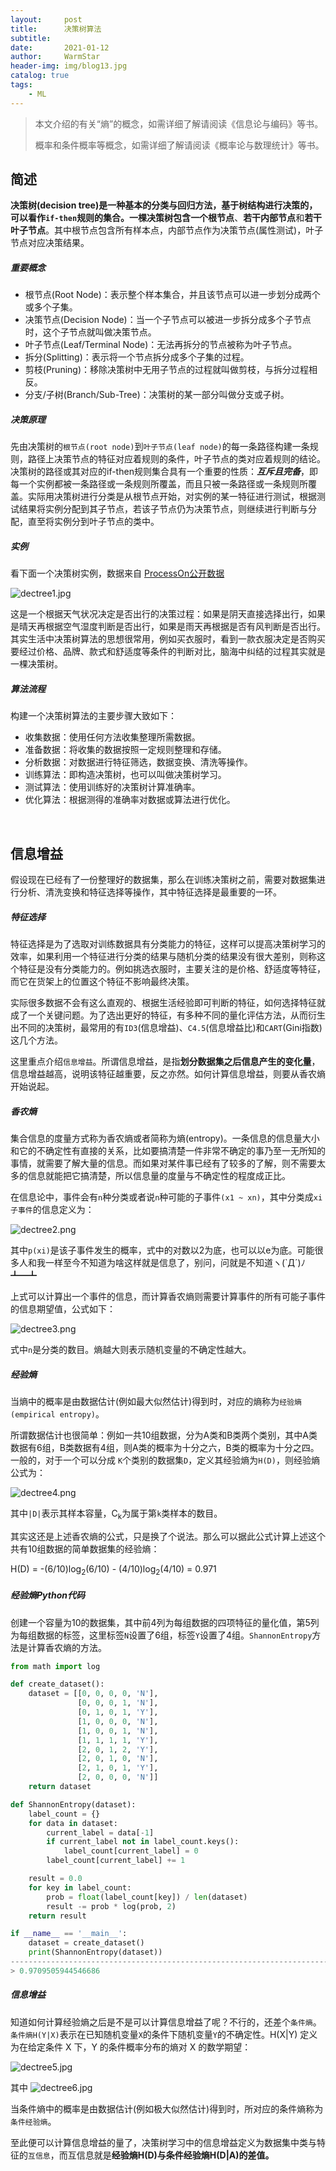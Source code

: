 ```yaml
---
layout:     post   				    
title:      决策树算法 				
subtitle:    
date:       2021-01-12 				
author:     WarmStar 						
header-img: img/blog13.jpg 	
catalog: true 				
tags:							
    - ML
---
```


> 本文介绍的有关“熵”的概念，如需详细了解请阅读《信息论与编码》等书。
>
> 概率和条件概率等概念，如需详细了解请阅读《概率论与数理统计》等书。



## 简述

**决策树(decision tree)**是一种基本的分类与回归方法，基于树结构进行决策的，可以看作`if-then`规则的集合。一棵决策树包含**一个根节点**、**若干内部节点**和**若干叶子节点**。其中根节点包含所有样本点，内部节点作为决策节点(属性测试)，叶子节点对应决策结果。



##### 重要概念

+ 根节点(Root Node)：表示整个样本集合，并且该节点可以进一步划分成两个或多个子集。
+ 决策节点(Decision Node)：当一个子节点可以被进一步拆分成多个子节点时，这个子节点就叫做决策节点。
+ 叶子节点(Leaf/Terminal Node)：无法再拆分的节点被称为叶子节点。
+ 拆分(Splitting)：表示将一个节点拆分成多个子集的过程。
+ 剪枝(Pruning)：移除决策树中无用子节点的过程就叫做剪枝，与拆分过程相反。
+ 分支/子树(Branch/Sub-Tree)：决策树的某一部分叫做分支或子树。



##### 决策原理

先由决策树的`根节点(root node)`到`叶子节点(leaf node)`的每一条路径构建一条规则，路径上决策节点的特征对应着规则的条件，叶子节点的类对应着规则的结论。决策树的路径或其对应的if-then规则集合具有一个重要的性质：***互斥且完备***，即每一个实例都被一条路径或一条规则所覆盖，而且只被一条路径或一条规则所覆盖。实际用决策树进行分类是从根节点开始，对实例的某一特征进行测试，根据测试结果将实例分配到其子节点，若该子节点仍为决策节点，则继续进行判断与分配，直至将实例分到叶子节点的类中。



##### 实例

看下面一个决策树实例，数据来自 [ProcessOn公开数据](https://www.processon.com/view/57368ab8e4b0d4e09772f2a5?fromnew=1)

![dectree1.jpg](https://s.im5i.com/2021/01/12/dectree1.jpg)

这是一个根据天气状况决定是否出行的决策过程：如果是阴天直接选择出行，如果是晴天再根据空气湿度判断是否出行，如果是雨天再根据是否有风判断是否出行。其实生活中决策树算法的思想很常用，例如买衣服时，看到一款衣服决定是否购买要经过价格、品牌、款式和舒适度等条件的判断对比，脑海中纠结的过程其实就是一棵决策树。



##### 算法流程

构建一个决策树算法的主要步骤大致如下：

- 收集数据：使用任何方法收集整理所需数据。
- 准备数据：将收集的数据按照一定规则整理和存储。
- 分析数据：对数据进行特征筛选，数据变换、清洗等操作。
- 训练算法：即构造决策树，也可以叫做决策树学习。
- 测试算法：使用训练好的决策树计算准确率。
- 优化算法：根据测得的准确率对数据或算法进行优化。

<br/>

## 信息增益

假设现在已经有了一份整理好的数据集，那么在训练决策树之前，需要对数据集进行分析、清洗变换和特征选择等操作，其中特征选择是最重要的一环。

##### 特征选择

特征选择是为了选取对训练数据具有分类能力的特征，这样可以提高决策树学习的效率，如果利用一个特征进行分类的结果与随机分类的结果没有很大差别，则称这个特征是没有分类能力的。例如挑选衣服时，主要关注的是价格、舒适度等特征，而它在货架上的位置这个特征不影响最终决策。

实际很多数据不会有这么直观的、根据生活经验即可判断的特征，如何选择特征就成了一个关键问题。为了选出更好的特征，有多种不同的量化评估方法，从而衍生出不同的决策树，最常用的有`ID3`(信息增益)、`C4.5`(信息增益比)和`CART`(Gini指数)这几个方法。

这里重点介绍`信息增益`。所谓信息增益，是指**划分数据集之后信息产生的变化量**，信息增益越高，说明该特征越重要，反之亦然。如何计算信息增益，则要从香农熵开始说起。



##### 香农熵

集合信息的度量方式称为香农熵或者简称为熵(entropy)。一条信息的信息量大小和它的不确定性有直接的关系，比如要搞清楚一件非常不确定的事乃至一无所知的事情，就需要了解大量的信息。而如果对某件事已经有了较多的了解，则不需要太多的信息就能把它搞清楚，所以信息量的度量与不确定性的程度成正比。

在信息论中，事件会有`n`种分类或者说`n`种可能的子事件`(x1 ~ xn)`，其中分类成`xi子事件`的信息定义为：

![dectree2.png](https://s.im5i.com/2021/01/12/dectree2.png)

其中`p(xi)`是该子事件发生的概率，式中的对数以2为底，也可以以e为底。可能很多人和我一样至今不知道为啥这样就是信息了，别问，问就是不知道ヽ(`Д´)ﾉ ┻━┻

上式可以计算出一个事件的信息，而计算香农熵则需要计算事件的所有可能子事件的信息期望值，公式如下：

![dectree3.png](https://s.im5i.com/2021/01/12/dectree3.png)

式中`n`是分类的数目。熵越大则表示随机变量的不确定性越大。



##### 经验熵

当熵中的概率是由数据估计(例如最大似然估计)得到时，对应的熵称为`经验熵(empirical entropy)`。

所谓数据估计也很简单：例如一共10组数据，分为A类和B类两个类别，其中A类数据有6组，B类数据有4组，则A类的概率为十分之六，B类的概率为十分之四。一般的，对于一个可以分成 `K`个类别的数据集`D`，定义其经验熵为`H(D)`，则经验熵公式为：

![dectree4.png](https://s.im5i.com/2021/01/13/dectree4.png)

其中`|D|`表示其样本容量，C<sub>k</sub>为属于第`k`类样本的数目。

其实这还是上述香农熵的公式，只是换了个说法。那么可以据此公式计算上述这个共有10组数据的简单数据集的经验熵：

H(D) = -(6/10)log<sub>2</sub>(6/10) - (4/10)log<sub>2</sub>(4/10)  = 0.971



##### 经验熵Python代码

创建一个容量为10的数据集，其中前4列为每组数据的四项特征的量化值，第5列为每组数据的标签，这里标签`N`设置了6组，标签`Y`设置了4组。`ShannonEntropy`方法是计算香农熵的方法。

```python
from math import log

def create_dataset():
    dataset = [[0, 0, 0, 0, 'N'],
               [0, 0, 0, 1, 'N'],
               [0, 1, 0, 1, 'Y'],
               [1, 0, 0, 0, 'N'],
               [1, 0, 0, 1, 'N'],
               [1, 1, 1, 1, 'Y'],
               [2, 0, 1, 2, 'Y'],
               [2, 0, 1, 0, 'N'],
               [2, 1, 0, 1, 'Y'],
               [2, 0, 0, 0, 'N']]
    return dataset

def ShannonEntropy(dataset):
    label_count = {}
    for data in dataset:
        current_label = data[-1]
        if current_label not in label_count.keys():
            label_count[current_label] = 0
        label_count[current_label] += 1

    result = 0.0
    for key in label_count:
        prob = float(label_count[key]) / len(dataset)
        result -= prob * log(prob, 2)
    return result

if __name__ == '__main__':
    dataset = create_dataset()
    print(ShannonEntropy(dataset))
-----------------------------------------------------------------------
> 0.9709505944546686
```

##### 信息增益

知道如何计算经验熵之后是不是可以计算信息增益了呢？不行的，还差个`条件熵`。`条件熵H(Y|X)`表示在已知随机变量`X`的条件下随机变量`Y`的不确定性。H(X|Y) 定义为在给定条件 X 下，Y 的条件概率分布的熵对 X 的数学期望：

![dectree5.jpg](https://s.im5i.com/2021/01/13/dectree5.jpg)

其中                                  ![dectree6.jpg](https://s.im5i.com/2021/01/13/dectree6.jpg)

当条件熵中的概率是由数据估计(例如极大似然估计)得到时，所对应的条件熵称为`条件经验熵`。

至此便可以计算信息增益的量了，决策树学习中的信息增益定义为数据集中类与特征的`互信息`，而互信息就是**经验熵H(D)与条件经验熵H(D|A)的差值。**